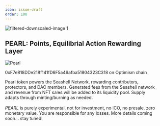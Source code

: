 ```yaml
---
icon: issue-draft
order: 100
---
```



![filtered-downscaled-image 1](https://github.com/user-attachments/assets/b746ae03-13dd-4a5f-b02f-2ba199f926fc)  
## PEARL: Points, Equilibrial Action Rewarding Layer
![Pearl](https://github.com/user-attachments/assets/3da01b72-1bfd-4e42-9dfa-d93cc8ff7458)


0xF7e818DDe218f141fD6F5a49afba51804323C318
on Optimism chain

Pearl token powers the Seashell Network, rewarding contributors, protectors, and DAO members. Generated fees from the Seashell network and revenue from NFT sales will be added to its liquidity pool. Supply adapts through minting/burning as needed.<br> <br> *PEARL* is purely experimental, not for investment, no ICO, no presale, zero monetary value. You are responsible for any losses. More details coming soon... stay tuned! 

